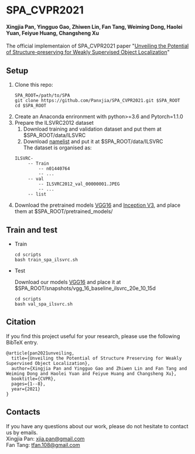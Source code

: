 # SPA_CVPR2021
#### Xingjia Pan, Yingguo Gao, Zhiwen Lin, Fan Tang, Weiming Dong, Haolei Yuan, Feiyue Huang, Changsheng Xu
The official implementaion of SPA_CVPR2021 paper "[Unveiling the Potential of Structure-preserving for Weakly Supervised Object Localization](https://arxiv.org/abs/2103.04523)"

## Setup
1. Clone this repo:
   ~~~
   SPA_ROOT=/path/to/SPA
   git clone https://github.com/Panxjia/SPA_CVPR2021.git $SPA_ROOT
   cd $SPA_ROOT
   ~~~
2. Create an Anaconda enrironment with python>=3.6 and Pytorch=1.1.0
3. Prepare the ILSVRC2012 dataset
   1. Download training and validation dataset and put them at $SPA_ROOT/data/ILSVRC
   2. Download [namelist](https://drive.google.com/drive/folders/1MRay8zKYHQmYiPEEdRCaYmGAaSudgSMY?usp=sharing) and put it at $SPA_ROOT/data/ILSVRC  
   The dataset is organised as:
   ~~~
   ILSVRC-
        -- Train
            -- n01440764
            -- ...
        -- val
            -- ILSVRC2012_val_00000001.JPEG
            -- ...
        -- list
   ~~~
4. Download the pretrained models [VGG16](https://drive.google.com/file/d/1OC8apFl2YphcCQ_4TkLNn92NxyNSqWT8/view?usp=sharing) and [Inception V3](https://drive.google.com/file/d/1saaTAMh1O8uE3AL34h1wnH9mR8XFJky0/view?usp=sharing), and place them at $SPA_ROOT/pretrained_models/

## Train and test
- Train
    ~~~
    cd scripts
    bash train_spa_ilsvrc.sh
    ~~~
- Test
  
  Download our models [VGG16](https://drive.google.com/file/d/1Zs0uKmzkPz-zSanqAlxTUTZyENVE-RBl/view?usp=sharing) and place it at $SPA_ROOT/snapshots/vgg_16_baseline_ilsvrc_20e_10_15d
    ~~~
    cd scripts
    bash val_spa_ilsvrc.sh
    ~~~

## Citation

If you find this project useful for your research, please use the following BibTeX entry.
```
@article{pan2021unveiling,
  title={Unveiling the Potential of Structure Preserving for Weakly Supervised Object Localization},
  author={Xingjia Pan and Yingguo Gao and Zhiwen Lin and Fan Tang and Weiming Dong and Haolei Yuan and Feiyue Huang and Changsheng Xu},
  booktitle={CVPR},
  pages={1--8},
  year={2021}
}
```
## Contacts
If you have any questions about our work, please do not hesitate to contact us by emails.  
Xingjia Pan: xjia.pan@gmail.com  
Fan Tang: tfan.108@gmail.com

